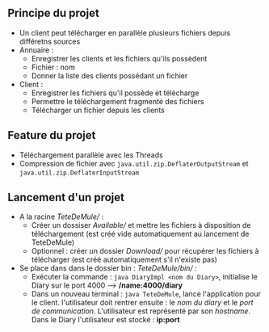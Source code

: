 ## Principe du projet
- Un client peut télécharger en parallèle plusieurs fichiers depuis différetns sources
- Annuaire : 
    - Enregistrer les clients et les fichiers qu'ils possèdent
    - Fichier : nom
    - Donner la liste des clients possédant un fichier
- Client :
    - Enregistrer les fichiers qu'il possède et télécharge
    - Permettre le téléchargement fragmenté des fichiers
    - Télécharger un fichier depuis les clients

## Feature du projet
- Téléchargement parallèle avec les Threads
- Compression de fichier avec `java.util.zip.DeflaterOutputStream` et `java.util.zip.DeflaterInputStream`

## Lancement d'un projet
- A la racine *TeteDeMule/* : 
    - Créer un dossiser *Available/* et mettre les fichiers à disposition de téléchargement (est créé vide automatiquement au lancement de TeteDeMule)
    - Optionnel : créer un dossier *Download/* pour récupérer les fichiers à télécharger (est créé automatiquement s'il n'existe pas)
- Se place dans dans le dossier bin : *TeteDeMule/bin/* :
    - Exécuter la commande : `java DiaryImpl <nom du Diary>`, initialise le Diary sur le port 4000 --> **/name:4000/diary**
    - Dans un nouveau terminal : `java TeteDeMule`, lance l'application pour le client. l'utilisateur doit rentrer ensuite : le *nom du diary* et le *port de communication*. L'utilisateur est représenté par son *hostname*. Dans le Diary l'utilisateur est stocké :  **ip:port**